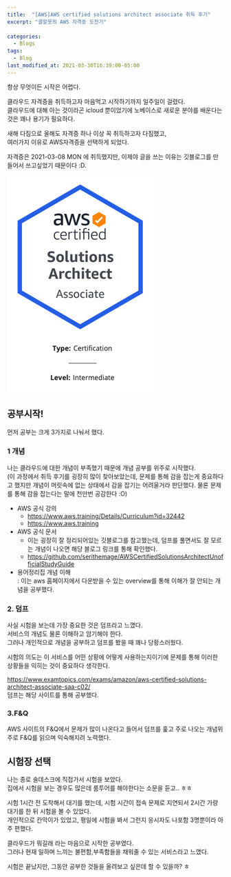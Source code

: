 ```yaml
---
title:  "[AWS]AWS certified solutions architect associate 취득 후기"
excerpt: "클알못의 AWS 자격증 도전기"

categories:
  - Blogs
tags:
  - Blog
last_modified_at: 2021-03-30T16:39:00-05:00
---
```

항상 무엇이든 시작은 어렵다.  

클라우드 자격증을 취득하고자 마음먹고 시작하기까지 일주일이 걸렸다.  
클라우드에 대해 아는 것이라곤 icloud 뿐이었기에 노베이스로 새로운 분야를 배운다는 것은 꽤나 용기가 필요하다.

새해 다짐으로 올해도 자격증 하나 이상 꼭 취득하고자 다짐했고,   
여러가지 이유로 AWS자격증을 선택하게 되었다.  

자격증은 2021-03-08 MON 에 취득했지만, 이제야 글을 쓰는 이유는 깃블로그를 만들어서 쓰고싶었기 때문이다 :D.

![](/assets/images/aws_badge.png)

## 공부시작!
먼저 공부는 크게 3가지로 나눠서 했다.

### 1 개념
나는 클라우드에 대한 개념이 부족했기 때문에 개념 공부를 위주로 시작했다.  
(이 과정에서 취득 후기를 굉장히 많이 찾아보았는데, 문제를 통해 감을 잡는게 중요하다고 했지만 개념이 머릿속에 없는 상태에서 감을 잡기는 어려울거라 판단했다. 물론 문제를 통해 감을 잡는다는 말에 천만번 공감한다 :O)  

- AWS 공식 강의   
  -  https://www.aws.training/Details/Curriculum?id=32442  
  - https://www.aws.training
- AWS 공식 문서 
  - 이는 굉장히 잘 정리되어있는 깃블로그를 참고했는데, 덤프를 풀면서도 잘 모르는 개념이 나오면 해당 블로그 링크를 통해 확인했다. 
  - https://github.com/serithemage/AWSCertifiedSolutionsArchitectUnofficialStudyGuide
- 용어정리집 개념 이해  
: 이는 aws 홈페이지에서 다운받을 수 있는 overview를 통해 이해가 잘 안되는 개념을 공부했다.

### 2. 덤프
사실 시험을 보는데 가장 중요한 것은 덤프라고 느꼈다.  
서비스의 개념도 물론 이해하고 암기해야 한다.  
그러나 개인적으로 개념을 공부하고 덤프를 봤을 때 꽤나 당황스러웠다.  

시험의 의도는 이 서비스를 어떤 상황에 어떻게 사용하는지이기에 문제를 통해 이러한 상황들을 익히는 것이 중요하다 생각한다. 

https://www.examtopics.com/exams/amazon/aws-certified-solutions-architect-associate-saa-c02/  
덤프는 해당 사이트를 통해 공부했다.

### 3.F&Q
 AWS 사이트의 F&Q에서 문제가 많이 나온다고 들어서 덤프를 훑고 주로 나오는 개념위주로 F&Q를 읽으며 익숙해지려 노력했다. 
  
    
## 시험장 선택

나는 종로 솔데스크에 직접가서 시험을 보았다.  
집에서 시험을 보는 경우도 많은데 룸투어를 해야한다는 소문을 듣고.. ㅎㅎ  

시험 1시간 전 도착해서 대기를 했는데, 시험 시간이 접속 문제로 지연되서 2시간 가량 대기를 한 뒤 시험을 볼 수 있었다.  
개인적으로 칸막이가 있었고, 평일에 시험을 봐서 그런지 응시자도 나포함 3명뿐이라 아주 편했다.


클라우드가 뭐길래 라는 마음으로 시작한 공부였다.  
그러나 현재 일하며 느끼는 불편함,부족함들을 채워줄 수 있는 서비스라고 느꼈다.  

시험은 끝났지만, 그동안 공부한 것들을 올려보고 싶은데 할 수 있을까? ㅎ